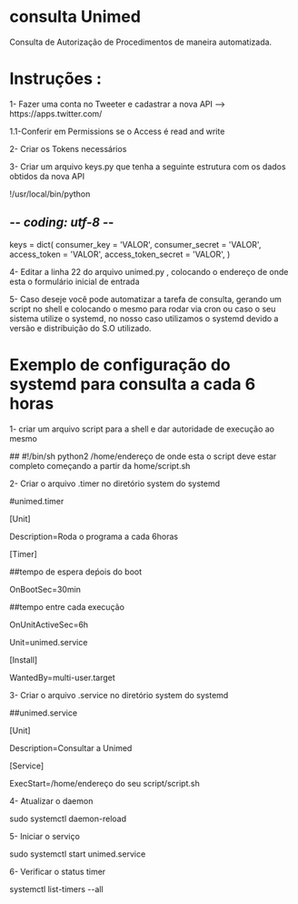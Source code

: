 # consulta Unimed

Consulta de Autorização de Procedimentos  de maneira automatizada.

# Instruções :
<p>
1- Fazer uma conta no Tweeter e cadastrar a nova API --> https://apps.twitter.com/</p>
<p>1.1-Conferir em Permissions se o Access é read and write</p>
<p>2- Criar os Tokens necessários </p>
<p>3- Criar um arquivo keys.py que tenha a seguinte estrutura com os dados obtidos da nova API</p>
 
 !/usr/local/bin/python
 ## -*- coding: utf-8 -*-

  keys = dict(
    consumer_key =          'VALOR',
    consumer_secret =       'VALOR',
    access_token =          'VALOR',
    access_token_secret =   'VALOR',
)

<p>4- Editar a linha 22 do arquivo unimed.py , colocando o endereço de onde esta o formulário inicial de entrada</p>

<p>5- Caso deseje você pode automatizar a tarefa de consulta, gerando um script no shell e colocando o mesmo para rodar via cron ou caso o seu sistema utilize o systemd, no nosso caso utilizamos o systemd devido a versão e distribuição do S.O utilizado.</p>

# Exemplo de configuração do systemd para consulta a cada 6 horas

<p>1- criar um arquivo script para a shell e dar autoridade de execução ao mesmo</p>
<p>## 
#!/bin/sh
python2 /home/endereço de onde esta o script deve estar completo começando a partir da home/script.sh</p>


<p>2- Criar o arquivo .timer no diretório system do systemd </p>
#unimed.timer

<p>[Unit]</p>
<p>Description=Roda o programa a cada 6horas</p>

<p>[Timer]</p>
<p>##tempo de espera deṕois do boot</p>
<p>OnBootSec=30min</p>

<p>##tempo entre cada execução</p>
<p>OnUnitActiveSec=6h</p>
<p>Unit=unimed.service</p>

<p>[Install]</p>
<p>WantedBy=multi-user.target</p>

<p>3- Criar o arquivo .service no diretório system do systemd</p>
<p>##unimed.service</p>

<p>[Unit]</p>
<p>Description=Consultar a Unimed</p>

<p>[Service]</p>
<p>ExecStart=/home/endereço do seu script/script.sh</p>


<p>4- Atualizar o daemon</p>
<p>   sudo systemctl daemon-reload</p>

<p>5- Iniciar o serviço </p>
   <p>sudo systemctl start unimed.service</p>
   
<p>6- Verificar o status timer</p>
  <p> systemctl list-timers --all</p>
   









